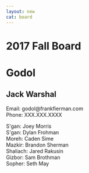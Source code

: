 ```yaml
---
layout: new
cat: board
---
```


<h1>

2017 Fall Board

</h1>

<div class="godol-board"> 
         <h1 class="godol-board">Godol</h1>
	 <h2 class="godol-board">Jack Warshal</h2>
	 <p class="godol-board">Email: godol@frankfierman.com<br>
	 Phone: XXX.XXX.XXXX</p>
</div>
<p>
	 S'gan: Joey Morris<br>
         S'gan: Dylan Frohman<br>
         Moreh: Caden Sime<br>
         Mazkir: Brandon Sherman<br>
         Shaliach: Jared Rakusin<br>
         Gizbor: Sam Brothman<br>
         Sopher: Seth May

</p>
